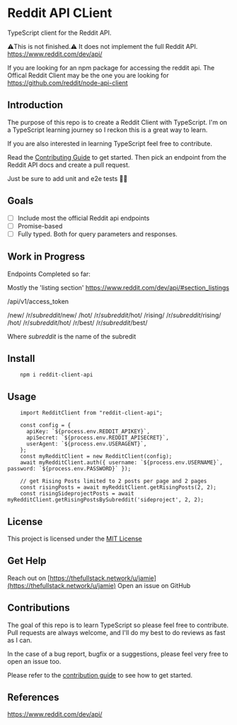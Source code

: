 # Reddit API CLient

TypeScript client for the Reddit API.

⚠️This is not finished.⚠️ It does not implement the full Reddit API.
https://www.reddit.com/dev/api/

If you are looking for an npm package for accessing the reddit api.
The Offical Reddit Client may be the one you are looking for
https://github.com/reddit/node-api-client

## Introduction

The purpose of this repo is to create a Reddit Client with TypeScript. I'm on a TypeScript learning journey so I reckon this is a great way to learn.

If you are also interested in learning TypeScript feel free to contribute.

Read the [Contributing Guide](CONTRIBUTING.md) to get started. Then pick an endpoint from the Reddit API docs and create a pull request.

Just be sure to add unit and e2e tests 🙏🏼

## Goals

- [ ] Include most the official Reddit api endpoints
- [ ] Promise-based
- [ ] Fully typed. Both for query parameters and responses.

## Work in Progress

Endpoints Completed so far:

Mostly the 'listing section' https://www.reddit.com/dev/api/#section_listings

/api/v1/access_token

/new/
/r/_subreddit_/new/
/hot/
/r/_subreddit_/hot/
/rising/
/r/_subreddit_/rising/
/hot/
/r/_subreddit_/hot/
/r/best/
/r/_subreddit_/best/

Where _subreddit_ is the name of the subredit

## Install

        npm i reddit-client-api

## Usage

```
    import RedditClient from "reddit-client-api";

    const config = {
      apiKey: `${process.env.REDDIT_APIKEY}`,
      apiSecret: `${process.env.REDDIT_APISECRET}`,
      userAgent: `${process.env.USERAGENT}`,
    };
    const myRedditClient = new RedditClient(config);
    await myRedditClient.auth({ username: `${process.env.USERNAME}`, password: `${process.env.PASSWORD}` });

    // get Rising Posts limited to 2 posts per page and 2 pages
    const risingPosts = await myRedditClient.getRisingPosts(2, 2);
    const risingSideprojectPosts = await myRedditClient.getRisingPostsBySubreddit('sideproject', 2, 2);

```

## License

This project is licensed under the [MIT License](LICENSE)

## Get Help

Reach out on [https://thefullstack.network/u/jamie](https://thefullstack.network/u/jamie)
Open an issue on GitHub

## Contributions

The goal of this repo is to learn TypeScript so please feel free to contribute.
Pull requests are always welcome, and I'll do my best to do reviews as fast as I can.

In the case of a bug report, bugfix or a suggestions, please feel very free to open an issue too.

Please refer to the [contribution guide](CONTRIBUTING.md) to see how to get started.

## References

https://www.reddit.com/dev/api/
